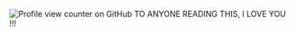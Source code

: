 ![Profile view counter on GitHub](https://komarev.com/ghpvc/?username=ZAVATELERIYA)
TO ANYONE READING THIS, I LOVE YOU !!!
